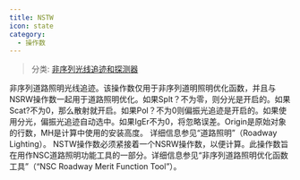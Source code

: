 ```yaml
---
title: NSTW
icon: state
category:
  - 操作数
---
```


> 分类: [非序列光线追迹和探测器](/hb/operands/131/891/  "Zemax 操作数 非序列光线追迹和探测器")

非序列道路照明光线追迹。该操作数仅用于非序列道明照明优化函数，并且与NSRW操作数一起用于道路照明优化。如果Splt？不为零，则分光是开启的。如果Scat?不为0，那么散射就开启。如果Pol？不为0则偏振光追迹是开启的。如果使用分光，偏振光追迹自动选中。如果IgEr不为0，将忽略误差。Origin是原始对象的行数，MH是计算中使用的安装高度。 
详细信息参见“道路照明”（Roadway Lighting）。 
NSTW操作数必须紧接着一个NSRW操作数，以便计算。此操作数旨在用作NSC道路照明功能工具的一部分。详细信息参见“非序列道路照明优化函数工具”（“NSC Roadway Merit Function Tool”）。